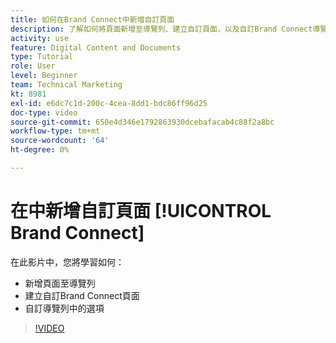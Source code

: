 ```yaml
---
title: 如何在Brand Connect中新增自訂頁面
description: 了解如何將頁面新增至導覽列、建立自訂頁面，以及自訂Brand Connect導覽列中的選項，以 [!UICONTROL Workfront DAM].
activity: use
feature: Digital Content and Documents
type: Tutorial
role: User
level: Beginner
team: Technical Marketing
kt: 8981
exl-id: e6dc7c1d-200c-4cea-8dd1-bdc86ff96d25
doc-type: video
source-git-commit: 650e4d346e1792863930dcebafacab4c88f2a8bc
workflow-type: tm+mt
source-wordcount: '64'
ht-degree: 0%

---
```


# 在中新增自訂頁面 [!UICONTROL Brand Connect]

在此影片中，您將學習如何：

* 新增頁面至導覽列
* 建立自訂Brand Connect頁面
* 自訂導覽列中的選項

>[!VIDEO](https://video.tv.adobe.com/v/335243/?quality=12&learn=on)
